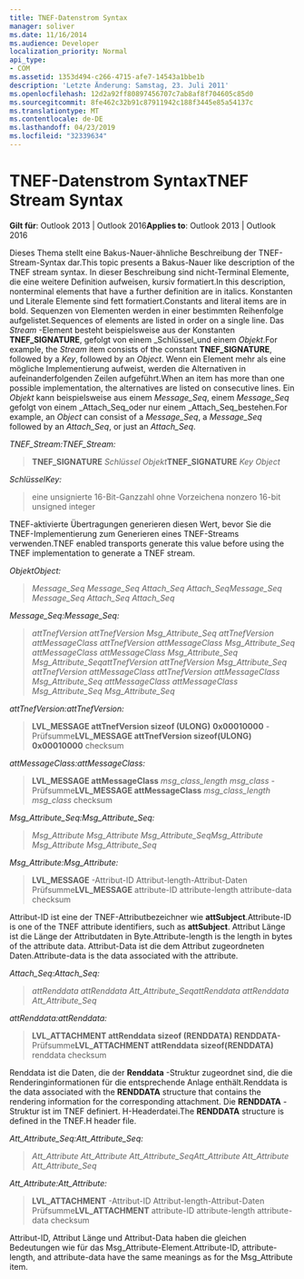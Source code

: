 ```yaml
---
title: TNEF-Datenstrom Syntax
manager: soliver
ms.date: 11/16/2014
ms.audience: Developer
localization_priority: Normal
api_type:
- COM
ms.assetid: 1353d494-c266-4715-afe7-14543a1bbe1b
description: 'Letzte Änderung: Samstag, 23. Juli 2011'
ms.openlocfilehash: 12d2a92ff80897456707c7ab8af8f704605c85d0
ms.sourcegitcommit: 8fe462c32b91c87911942c188f3445e85a54137c
ms.translationtype: MT
ms.contentlocale: de-DE
ms.lasthandoff: 04/23/2019
ms.locfileid: "32339634"
---
```

# <a name="tnef-stream-syntax"></a><span data-ttu-id="e7d53-103">TNEF-Datenstrom Syntax</span><span class="sxs-lookup"><span data-stu-id="e7d53-103">TNEF Stream Syntax</span></span>

  
  
<span data-ttu-id="e7d53-104">**Gilt für**: Outlook 2013 | Outlook 2016</span><span class="sxs-lookup"><span data-stu-id="e7d53-104">**Applies to**: Outlook 2013 | Outlook 2016</span></span> 
  
<span data-ttu-id="e7d53-105">Dieses Thema stellt eine Bakus-Nauer-ähnliche Beschreibung der TNEF-Stream-Syntax dar.</span><span class="sxs-lookup"><span data-stu-id="e7d53-105">This topic presents a Bakus-Nauer like description of the TNEF stream syntax.</span></span> <span data-ttu-id="e7d53-106">In dieser Beschreibung sind nicht-Terminal Elemente, die eine weitere Definition aufweisen, kursiv formatiert.</span><span class="sxs-lookup"><span data-stu-id="e7d53-106">In this description, nonterminal elements that have a further definition are in italics.</span></span> <span data-ttu-id="e7d53-107">Konstanten und Literale Elemente sind fett formatiert.</span><span class="sxs-lookup"><span data-stu-id="e7d53-107">Constants and literal items are in bold.</span></span> <span data-ttu-id="e7d53-108">Sequenzen von Elementen werden in einer bestimmten Reihenfolge aufgelistet.</span><span class="sxs-lookup"><span data-stu-id="e7d53-108">Sequences of elements are listed in order on a single line.</span></span> <span data-ttu-id="e7d53-109">Das _Stream_ -Element besteht beispielsweise aus der Konstanten **TNEF_SIGNATURE**, gefolgt von einem _Schlüssel_und einem _Objekt_.</span><span class="sxs-lookup"><span data-stu-id="e7d53-109">For example, the  _Stream_ item consists of the constant **TNEF_SIGNATURE**, followed by a  _Key_, followed by an  _Object_.</span></span> <span data-ttu-id="e7d53-110">Wenn ein Element mehr als eine mögliche Implementierung aufweist, werden die Alternativen in aufeinanderfolgenden Zeilen aufgeführt.</span><span class="sxs-lookup"><span data-stu-id="e7d53-110">When an item has more than one possible implementation, the alternatives are listed on consecutive lines.</span></span> <span data-ttu-id="e7d53-111">Ein _Objekt_ kann beispielsweise aus einem _Message_Seq_, einem _Message_Seq_ gefolgt von einem _Attach_Seq_oder nur einem _Attach_Seq_bestehen.</span><span class="sxs-lookup"><span data-stu-id="e7d53-111">For example, an  _Object_ can consist of a  _Message_Seq_, a  _Message_Seq_ followed by an  _Attach_Seq_, or just an  _Attach_Seq_.</span></span>
  
 <span data-ttu-id="e7d53-112">_TNEF_Stream:_</span><span class="sxs-lookup"><span data-stu-id="e7d53-112">_TNEF_Stream:_</span></span>
  
> <span data-ttu-id="e7d53-113">**TNEF_SIGNATURE** _Schlüssel_ _Objekt_</span><span class="sxs-lookup"><span data-stu-id="e7d53-113">**TNEF_SIGNATURE** _Key_ _Object_</span></span>
    
 <span data-ttu-id="e7d53-114">_Schlüssel_</span><span class="sxs-lookup"><span data-stu-id="e7d53-114">_Key:_</span></span>
  
> <span data-ttu-id="e7d53-115">eine unsignierte 16-Bit-Ganzzahl ohne Vorzeichen</span><span class="sxs-lookup"><span data-stu-id="e7d53-115">a nonzero 16-bit unsigned integer</span></span>
    
<span data-ttu-id="e7d53-116">TNEF-aktivierte Übertragungen generieren diesen Wert, bevor Sie die TNEF-Implementierung zum Generieren eines TNEF-Streams verwenden.</span><span class="sxs-lookup"><span data-stu-id="e7d53-116">TNEF enabled transports generate this value before using the TNEF implementation to generate a TNEF stream.</span></span>
  
 <span data-ttu-id="e7d53-117">_Objekt_</span><span class="sxs-lookup"><span data-stu-id="e7d53-117">_Object:_</span></span>
  
>  <span data-ttu-id="e7d53-118">_Message_Seq Message_Seq Attach_Seq Attach_Seq_</span><span class="sxs-lookup"><span data-stu-id="e7d53-118">_Message_Seq Message_Seq Attach_Seq Attach_Seq_</span></span>
    
 <span data-ttu-id="e7d53-119">_Message_Seq:_</span><span class="sxs-lookup"><span data-stu-id="e7d53-119">_Message_Seq:_</span></span>
  
>  <span data-ttu-id="e7d53-120">_attTnefVersion attTnefVersion Msg_Attribute_Seq attTnefVersion attMessageClass attTnefVersion attMessageClass Msg_Attribute_Seq attMessageClass attMessageClass Msg_Attribute_Seq Msg_Attribute_Seq_</span><span class="sxs-lookup"><span data-stu-id="e7d53-120">_attTnefVersion attTnefVersion Msg_Attribute_Seq attTnefVersion attMessageClass attTnefVersion attMessageClass Msg_Attribute_Seq attMessageClass attMessageClass Msg_Attribute_Seq Msg_Attribute_Seq_</span></span>
    
 <span data-ttu-id="e7d53-121">_attTnefVersion:_</span><span class="sxs-lookup"><span data-stu-id="e7d53-121">_attTnefVersion:_</span></span>
  
> <span data-ttu-id="e7d53-122">**LVL_MESSAGE attTnefVersion sizeof (ULONG)** **0x00010000** -Prüfsumme</span><span class="sxs-lookup"><span data-stu-id="e7d53-122">**LVL_MESSAGE attTnefVersion sizeof(ULONG)** **0x00010000** checksum</span></span> 
    
 <span data-ttu-id="e7d53-123">_attMessageClass:_</span><span class="sxs-lookup"><span data-stu-id="e7d53-123">_attMessageClass:_</span></span>
  
> <span data-ttu-id="e7d53-124">**LVL_MESSAGE attMessageClass** _msg_class_length msg_class_ -Prüfsumme</span><span class="sxs-lookup"><span data-stu-id="e7d53-124">**LVL_MESSAGE attMessageClass** _msg_class_length msg_class_ checksum</span></span> 
    
 <span data-ttu-id="e7d53-125">_Msg_Attribute_Seq:_</span><span class="sxs-lookup"><span data-stu-id="e7d53-125">_Msg_Attribute_Seq:_</span></span>
  
>  <span data-ttu-id="e7d53-126">_Msg_Attribute Msg_Attribute Msg_Attribute_Seq_</span><span class="sxs-lookup"><span data-stu-id="e7d53-126">_Msg_Attribute Msg_Attribute Msg_Attribute_Seq_</span></span>
    
 <span data-ttu-id="e7d53-127">_Msg_Attribute:_</span><span class="sxs-lookup"><span data-stu-id="e7d53-127">_Msg_Attribute:_</span></span>
  
> <span data-ttu-id="e7d53-128">**LVL_MESSAGE** -Attribut-ID Attribut-length-Attribut-Daten Prüfsumme</span><span class="sxs-lookup"><span data-stu-id="e7d53-128">**LVL_MESSAGE** attribute-ID attribute-length attribute-data checksum</span></span> 
    
<span data-ttu-id="e7d53-129">Attribut-ID ist eine der TNEF-Attributbezeichner wie **attSubject**.</span><span class="sxs-lookup"><span data-stu-id="e7d53-129">Attribute-ID is one of the TNEF attribute identifiers, such as **attSubject**.</span></span> <span data-ttu-id="e7d53-130">Attribut Länge ist die Länge der Attributdaten in Byte.</span><span class="sxs-lookup"><span data-stu-id="e7d53-130">Attribute-length is the length in bytes of the attribute data.</span></span> <span data-ttu-id="e7d53-131">Attribut-Data ist die dem Attribut zugeordneten Daten.</span><span class="sxs-lookup"><span data-stu-id="e7d53-131">Attribute-data is the data associated with the attribute.</span></span>
  
 <span data-ttu-id="e7d53-132">_Attach_Seq:_</span><span class="sxs-lookup"><span data-stu-id="e7d53-132">_Attach_Seq:_</span></span>
  
>  <span data-ttu-id="e7d53-133">_attRenddata attRenddata Att_Attribute_Seq_</span><span class="sxs-lookup"><span data-stu-id="e7d53-133">_attRenddata attRenddata Att_Attribute_Seq_</span></span>
    
 <span data-ttu-id="e7d53-134">_attRenddata:_</span><span class="sxs-lookup"><span data-stu-id="e7d53-134">_attRenddata:_</span></span>
  
> <span data-ttu-id="e7d53-135">**LVL_ATTACHMENT attRenddata** **sizeof (RENDDATA) RENDDATA-** Prüfsumme</span><span class="sxs-lookup"><span data-stu-id="e7d53-135">**LVL_ATTACHMENT attRenddata** **sizeof(RENDDATA)** renddata checksum</span></span> 
    
<span data-ttu-id="e7d53-136">Renddata ist die Daten, die der **Renddata** -Struktur zugeordnet sind, die die Renderinginformationen für die entsprechende Anlage enthält.</span><span class="sxs-lookup"><span data-stu-id="e7d53-136">Renddata is the data associated with the **RENDDATA** structure that contains the rendering information for the corresponding attachment.</span></span> <span data-ttu-id="e7d53-137">Die **RENDDATA** -Struktur ist im TNEF definiert. H-Headerdatei.</span><span class="sxs-lookup"><span data-stu-id="e7d53-137">The **RENDDATA** structure is defined in the TNEF.H header file.</span></span> 
  
 <span data-ttu-id="e7d53-138">_Att_Attribute_Seq:_</span><span class="sxs-lookup"><span data-stu-id="e7d53-138">_Att_Attribute_Seq:_</span></span>
  
>  <span data-ttu-id="e7d53-139">_Att_Attribute Att_Attribute Att_Attribute_Seq_</span><span class="sxs-lookup"><span data-stu-id="e7d53-139">_Att_Attribute Att_Attribute Att_Attribute_Seq_</span></span>
    
 <span data-ttu-id="e7d53-140">_Att_Attribute:_</span><span class="sxs-lookup"><span data-stu-id="e7d53-140">_Att_Attribute:_</span></span>
  
> <span data-ttu-id="e7d53-141">**LVL_ATTACHMENT** -Attribut-ID Attribut-length-Attribut-Daten Prüfsumme</span><span class="sxs-lookup"><span data-stu-id="e7d53-141">**LVL_ATTACHMENT** attribute-ID attribute-length attribute-data checksum</span></span> 
    
<span data-ttu-id="e7d53-142">Attribut-ID, Attribut Länge und Attribut-Data haben die gleichen Bedeutungen wie für das Msg_Attribute-Element.</span><span class="sxs-lookup"><span data-stu-id="e7d53-142">Attribute-ID, attribute-length, and attribute-data have the same meanings as for the Msg_Attribute item.</span></span>
  

